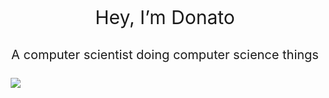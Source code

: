 

<div style="text-align: center;">
    <p style="font-size: 30px;">Hey, I’m Donato</p>
    <p style="font-size: 20px;">A computer scientist doing computer science things</p>
</div>

<div style="display: flex; flex-wrap: wrap; justify-content: center;">
    <img style="flex: 1 1 100px; margin: 5px;" src="https://github-readme-stats.vercel.app/api/top-langs/?username=donatooooooo&theme=react&hide_border=true&include_all_commits=true&count_private=true&layout=compact"/>
</div>
